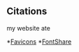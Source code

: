## Citations

my website ate

*[Favicons](https://favicon.io/favicon-converter/)
*[FontShare](https://www.fontshare.com/)
